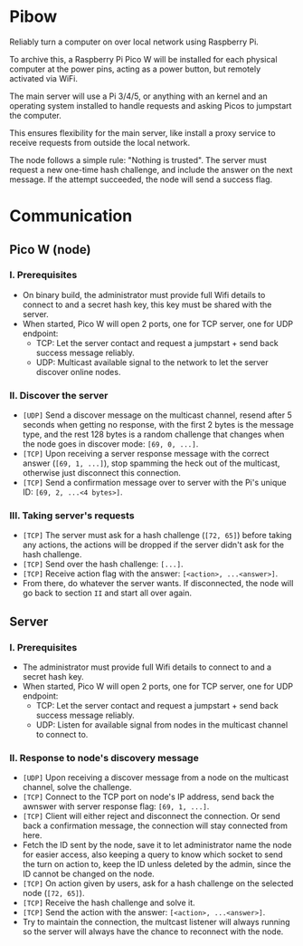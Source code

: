 # Pibow
Reliably turn a computer on over local network using Raspberry Pi.

To archive this, a Raspberry Pi Pico W will be installed for each physical computer at the power pins, acting as a power button, but remotely activated via WiFi.

The main server will use a Pi 3/4/5, or anything with an kernel and an operating system installed to handle requests and asking Picos to jumpstart the computer.

This ensures flexibility for the main server, like install a proxy service to receive requests from outside the local network.

The node follows a simple rule: "Nothing is trusted". The server must request a new one-time hash challenge, and include the answer on the next message. If the attempt succeeded, the node will send a success flag.

# Communication
## Pico W (node)
### I. Prerequisites
- On binary build, the administrator must provide full Wifi details to connect to and a secret hash key, this key must be shared with the server.
- When started, Pico W will open 2 ports, one for TCP server, one for UDP endpoint:
  - TCP: Let the server contact and request a jumpstart + send back success message reliably.
  - UDP: Multicast available signal to the network to let the server discover online nodes.

### II. Discover the server
- `[UDP]` Send a discover message on the multicast channel, resend after 5 seconds when getting no response, with the first 2 bytes is the message type, and the rest 128 bytes is a random challenge that changes when the node goes in discover mode: `[69, 0, ...]`.
- `[TCP]` Upon receiving a server response message with the correct answer (`[69, 1, ...]`), stop spamming the heck out of the multicast, otherwise just disconnect this connection.
- `[TCP]` Send a confirmation message over to server with the Pi's unique ID: `[69, 2, ...<4 bytes>]`.

### III. Taking server's requests
- `[TCP]` The server must ask for a hash challenge (`[72, 65]`) before taking any actions, the actions will be dropped if the server didn't ask for the hash challenge.
- `[TCP]` Send over the hash challenge: `[...]`.
- `[TCP]` Receive action flag with the answer: `[<action>, ...<answer>]`.
- From there, do whatever the server wants. If disconnected, the node will go back to section `II` and start all over again.

## Server
### I. Prerequisites
- The administrator must provide full Wifi details to connect to and a secret hash key.
- When started, Pico W will open 2 ports, one for TCP server, one for UDP endpoint:
  - TCP: Let the server contact and request a jumpstart + send back success message reliably.
  - UDP: Listen for available signal from nodes in the multicast channel to connect to.

### II. Response to node's discovery message
- `[UDP]` Upon receiving a discover message from a node on the multicast channel, solve the challenge.
- `[TCP]` Connect to the TCP port on node's IP address, send back the awnswer with server response flag: `[69, 1, ...]`.
- `[TCP]` Client will either reject and disconnect the connection. Or send back a confirmation message, the connection will stay connected from here.
- Fetch the ID sent by the node, save it to let administrator name the node for easier access, also keeping a query to know which socket to send the turn on action to, keep the ID unless deleted by the admin, since the ID cannot be changed on the node.
- `[TCP]` On action given by users, ask for a hash challenge on the selected node (`[72, 65]`).
- `[TCP]` Receive the hash challenge and solve it.
- `[TCP]` Send the action with the answer: `[<action>, ...<answer>]`.
- Try to maintain the connection, the multcast listener will always running so the server will always have the chance to reconnect with the node.
